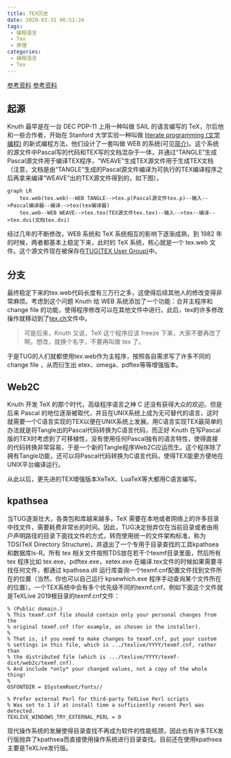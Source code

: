 ```yaml
---
title: TEX历史
date: 2020-03-31 06:51:24
tags: 
 - 编程语言
 - Tex
 - 原理
categories: 
 - 编程语言
 - Tex
---
```


[参考资料](https://blog.jjgod.org/2006/08/17/constructing-tex-system/)
[参考资料](http://lyanry.is-programmer.com/posts/332)

## 起源

Knuth 最早是在一台 DEC PDP-11 上用一种叫做 SAIL 的语言编写的 TeX，尔后他和一些合作者，开始在 Stanford 大学实验一种叫做 [literate programming (文学编程)](文学编程.md) 的新式编程方法，他们设计了一套叫做 WEB 的系统(可见[简介](文学编程.md))。这个系统的源文件中Pascal写的代码和TEX写的文档混杂于一体，并通过“TANGLE”生成Pascal源文件用于编译TEX程序，“WEAVE”生成TEX源文件用于生成TEX文档（注意，文档是由“TANGLE”生成的Pascal源文件编译为可执行的TEX编译程序之后再拿来编译“WEAVE”出的TEX源文件得到的，如下图）。

```mermaid
graph LR
    tex.web(tex.web)--WEB TANGLE-->tex.p(Pascal源文件tex.p)--输入-->Pascal编译器--编译-->tex(tex编译器)
    tex.web--WEB WEAVE-->tex.tex(TEX源文件tex.tex)--输入-->tex--编译-->tex.dvi(文档tex.dvi)
```

经过几年的不断修改，WEB 系统和 TeX 系统相互的影响下逐渐成熟，到 1982 年的时候，两者都基本上稳定下来，此时的 TeX 系统，核心就是一个 tex.web 文件。这个源文件现在被保存在[TUG(TEX User Group)](http://www.tug.org/svn/texlive/trunk/Build/source/texk/web2c/tex.web?view=co)中。

## 分支

最终稳定下来的tex.web代码长度有三万行之多，这使得后续其他人的修改变得非常麻烦。考虑到这个问题 Knuth 给 WEB 系统添加了一个功能：合并主程序和 change file 的功能，使得程序修改可以在其他文件中进行。此后，tex的许多修改操作就移动到了[tex.ch](http://www.tug.org/svn/texlive/trunk/Build/source/texk/web2c/tex.ch?view=co)文件中。

>可是后来，Knuth 又说，TeX 这个程序应该 freeze 下来，大家不要再改了啊，想改，就换个名字，不要再叫做 tex 了。

于是TUG的人们就都使用tex.web作为主程序，按照各自需求写了许多不同的 change file ，从而衍生出 etex、omega、pdftex等等增强版本。

## Web2C

Knuth 开发 TeX 的那个时代，高级程序语言之神 C 还没有获得大众的欢迎。但是后来 Pascal 的地位逐渐被取代，并且在UNIX系统上成为无可替代的语言，这时就需要一个C语言实现的TEX以便在UNIX系统上发展。用C语言实现TEX最简单的办法就是将Tangle出的Pascal代码转换为C语言代码，而正好 Knuth 在写Pascal版的TEX时考虑到了可移植性，没有使用任何Pascal独有的语言特性，使得直接的代码转换非常容易，于是一个新的Tangle程序Web2C应运而生。这个程序除了拥有Tangle功能，还可以将Pascal代码转换为C语言代码，使得TEX能更方便地在UNIX平台编译运行。

从此以后，更先进的TEX增强版本XeTeX、LuaTeX等大都用C语言编写。

## kpathsea

当TUG逐渐壮大，各类包和库越来越多，TeX 需要在本地或者网络上的许多目录中找文件，需要耗费非常长的时间。因此，TUG决定抛弃仅在当前目录或者由用户声明路径的目录下面找文件的方式，转而使用统一的文件架构标准，称为 TDS(TeX Directory Structure)，并退出了一个专用于目录查找的工具kpathsea和数据库ls-R。所有 tex 相关文件按照TDS放在若干个texmf目录里面，然后所有 tex 程序比如 tex.exe，pdftex.exe，xetex.exe 在编译.tex文件的时候如果需要寻找任何文件，都通过 kpathsea.dll 运行库查询一个texmf.cnf配置文件找到文件所在的位置（当然，你也可以自己运行 kpsewhich.exe 程序手动查询某个文件所在的位置）。一个TEX系统中会有多个优先级不同的texmf.cnf，例如下面这个文件就是TeXLive 2019根目录的texmf.cnf文件：

```
% (Public domain.)
% This texmf.cnf file should contain only your personal changes from the
% original texmf.cnf (for example, as chosen in the installer).
%
% That is, if you need to make changes to texmf.cnf, put your custom
% settings in this file, which is .../texlive/YYYY/texmf.cnf, rather than
% the distributed file (which is .../texlive/YYYY/texmf-dist/web2c/texmf.cnf).
% And include *only* your changed values, not a copy of the whole thing!
%
OSFONTDIR = $SystemRoot/fonts//

% Prefer external Perl for third-party TeXLive Perl scripts
% Was set to 1 if at install time a sufficiently recent Perl was detected.
TEXLIVE_WINDOWS_TRY_EXTERNAL_PERL = 0
```

现代操作系统的发展使得目录查找不再成为软件的性能瓶颈，因此也有许多TEX发行版抛弃了kpathsea而直接使用操作系统进行目录查找。目前还在使用kpathsea主要是TeXLive发行版。